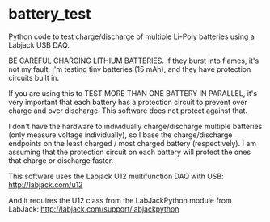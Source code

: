 battery_test
============

Python code to test charge/discharge of multiple Li-Poly batteries using a Labjack USB DAQ.

BE CAREFUL CHARGING LITHIUM BATTERIES. If they burst into flames, it's not my fault.
I'm testing tiny batteries (15 mAh), and they have protection circuits built in.

If you are using this to TEST MORE THAN ONE BATTERY IN PARALLEL, it's very
important that each battery has a protection circuit to prevent over charge and
over discharge. This software does not protect against that.

I don't have the hardware to individually charge/discharge multiple batteries 
(only measure voltage individually), so I base the charge/discharge endpoints
on the least charged / most charged battery (respectively). I am assuming that
the protection circuit on each battery will protect the ones that charge or
discharge faster. 

This software uses the Labjack U12 multifunction DAQ with USB:
http://labjack.com/u12

And it requires the U12 class from the LabJackPython module from LabJack:
http://labjack.com/support/labjackpython
